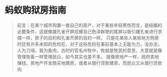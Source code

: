 # 蚂蚁购狱房指南

> 前言：在某个城市购置一套自己的房产，对于某些年轻男性而言，是结婚的必要条件，这就像雄孔雀开屏炫耀自己色泽鲜艳的尾屏以吸引雌孔雀进行求偶一样，房子的目的和孔雀开屏的目的一样。
> 只是在某些人某些地方购房时还有许多未知的危险在，对于这些危险在事前基本上无能为力，没办法，人为刀俎，我为鱼肉，古时的官名州牧中，牧就是牧民的意思，大意就是像管理牲畜一样管理民众，如今其实也差不多。
> 就像房地产一样，政府卖地赚钱，房地产开发商买地建房，或者从银行贷款建房，而民众又从银行贷款向

<!--stackedit_data:
eyJoaXN0b3J5IjpbLTU2MTAwNDY0NCwtMTQ3NTg4MDMxNSw2NT
A3NjcwNSwtMTMyMzg3MjQzMiwtMjM2NjczMjQ4LC0yNDUwODEz
NTEsLTE1NzY4Njk4MDIsNTkyMTE0OTI2LC0xMzU2MjYxMzA1LD
I2MTQ3MzIzOSwxMTYwMjg5OTkzLDg1Njg5NDI2OSwyMTM1MDI1
MDYzLDE4NTU1NTIwNjBdfQ==
-->